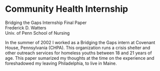 # Community Health Internship

Bridging the Gaps Internship Final Paper  
Frederick D. Watters  
Univ. of Penn School of Nursing

In the summer of 2002 I worked as a Bridging the Gaps intern at Covenant House, Pennsylvania (CHPA).  This organization runs a crisis shelter and other outreach services for homeless youths between 18 and 21 years of age.  This paper sumarized my thoughts at the time on the experience and foreshadowed my leaving Philadelphia, to live in Maine.
